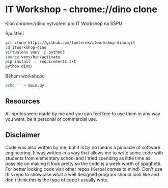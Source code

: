 # IT Workshop - chrome://dino clone

Klon chrome://dino vytvoření pro IT Workshop na SŠPU

Spuštění

```bash
git clone https://github.com/fpeterek/itworkshop-dino.git
cd itworkshop-dino
virtualenv venv -p python3
source venv/bin/activate
pip install -r requirements.txt
python dino/
```

Během workshopu

```bash
echo '' > main.py
```

## Resources

All sprites were made by me and you can feel free to use them in any 
way you want, be it personal or commercial use.

## Disclaimer

Code was also written by me, but it is by no means a pinnacle of software
engineering. It was written in a way that allows me to write some code
with students from elementary school and I tried spending as little
time as possible on making it look pretty so the code is a week worth
of spaghetti. For better looking code visit other repos (Kerbal comes to
mind). Don't use this repo to showcase what a well designed program should
look like and don't think this is the type of code I usually write.
